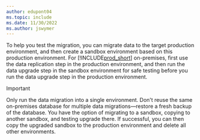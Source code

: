 ```yaml
---
author: edupont04
ms.topic: include
ms.date: 11/30/2022
ms.author: jswymer
---
```

To help you test the migration, you can migrate data to the target production environment, and then create a sandbox environment based on this production environment. For [!INCLUDE[prod_short](prod_short.md)] on-premises, first use the data replication step in the production environment, and then run the data upgrade step in the sandbox environment for safe testing before you run the data upgrade step in the production environment.  

> [!IMPORTANT]
> Only run the data migration into a single environment. Don't reuse the same on-premises database for multiple data migrations&mdash;restore a fresh backup of the database. You have the option of migrating to a sandbox, copying to another sandbox, and testing upgrade there. If successful, you can then copy the upgraded sandbox to the production environment and delete all other environments. <!--If you create a sandbox environment that is a copy of the production environment, don't run the replication in the sandbox. Always run the data replication in the environment that you plan to use for production, and then create a new sandbox copy.-->

<!--For Dynamics GP, you can create a diagnostics run from the **Cloud Migration Management** page to do more data validation/verification before the migration is run so that you can decrease the risk of a failed migration. --> 
